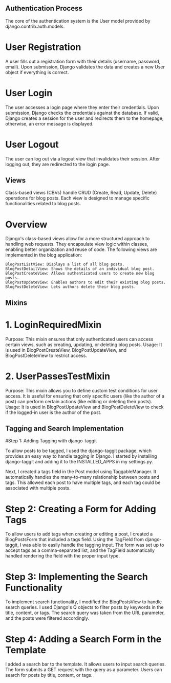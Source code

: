 ## Authentication Process
The core of the authentication system is the User model provided by django.contrib.auth.models. 

# User Registration
A user fills out a registration form with their details (username, password, email).
Upon submission, Django validates the data and creates a new User object if everything is correct.

# User Login
The user accesses a login page where they enter their credentials.
Upon submission, Django checks the credentials against the database.
If valid, Django creates a session for the user and redirects them to the homepage; otherwise, an error message is displayed.

# User Logout
The user can log out via a logout view that invalidates their session.
After logging out, they are redirected to the login page.


## Views
Class-based views (CBVs) handle CRUD (Create, Read, Update, Delete) operations for blog posts.
Each view is designed to manage specific functionalities related to blog posts.

# Overview
Django's class-based views allow for a more structured approach to handling web requests.
They encapsulate view logic within classes, enabling better organization and reuse of code.
The following views are implemented in the blog application:

    BlogPostListView: Displays a list of all blog posts.
    BlogPostDetailView: Shows the details of an individual blog post.
    BlogPostCreateView: Allows authenticated users to create new blog posts.
    BlogPostUpdateView: Enables authors to edit their existing blog posts.
    BlogPostDeleteView: Lets authors delete their blog posts.

## Mixins
# 1. LoginRequiredMixin
Purpose: This mixin ensures that only authenticated users can access certain views, such as creating, updating, or deleting blog posts.
Usage: It is used in BlogPostCreateView, BlogPostUpdateView, and BlogPostDeleteView to restrict access.

# 2. UserPassesTestMixin
Purpose: This mixin allows you to define custom test conditions for user access. It is useful for ensuring that only specific users (like the author of a post) can perform certain actions (like editing or deleting their posts).
Usage: It is used in BlogPostUpdateView and BlogPostDeleteView to check if the logged-in user is the author of the post.

## Tagging and Search Implementation
#Step 1: Adding Tagging with django-taggit

To allow posts to be tagged, I used the django-taggit package, which provides an easy way to handle tagging in Django. I started by installing django-taggit and adding it to the INSTALLED_APPS in my settings.py.

Next, I created a tags field in the Post model using TaggableManager. It automatically handles the many-to-many relationship between posts and tags. This allowed each post to have multiple tags, and each tag could be associated with multiple posts.

# Step 2: Creating a Form for Adding Tags
To allow users to add tags when creating or editing a post, I created a BlogPostsForm that included a tags field. Using the TagField from django-taggit, I was able to easily handle the tagging input. The form was set up to accept tags as a comma-separated list, and the TagField automatically handled rendering the field with the proper input type.

# Step 3: Implementing the Search Functionality
To implement search functionality, I modified the BlogPostsView to handle search queries. I used Django's Q objects to filter posts by keywords in the title, content, or tags. The search query was taken from the URL parameter, and the posts were filtered accordingly.

# Step 4: Adding a Search Form in the Template
I added a search bar to the template. It allows users to input search queries. The form submits a GET request with the query as a parameter. Users can search for posts by title, content, or tags.



